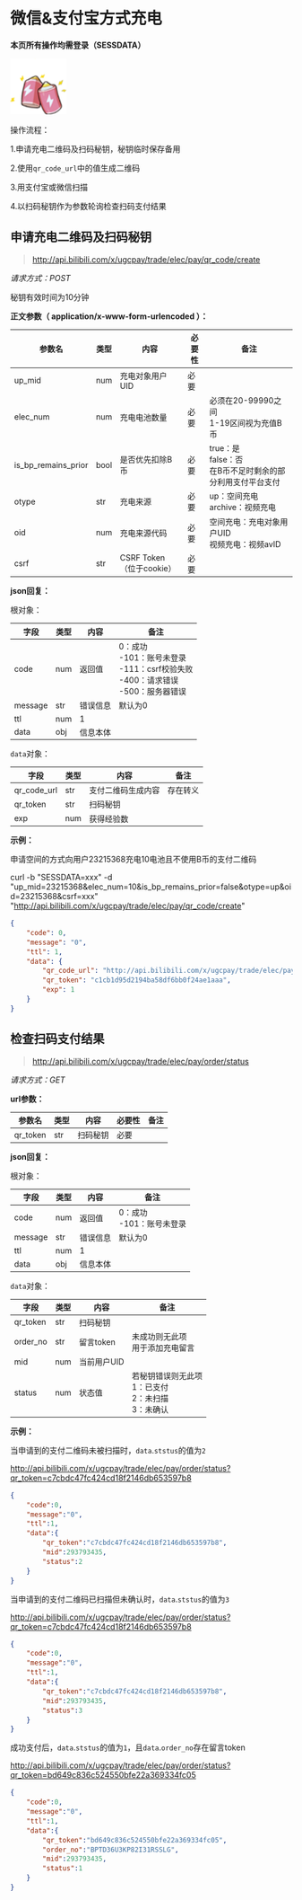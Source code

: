# 微信&支付宝方式充电

**本页所有操作均需登录（SESSDATA）**

<img src="/imgs/battery-100.png" width="100" height="100"/>

操作流程：

1.申请充电二维码及扫码秘钥，秘钥临时保存备用

2.使用`qr_code_url`中的值生成二维码

3.用支付宝或微信扫描

4.以扫码秘钥作为参数轮询检查扫码支付结果

## 申请充电二维码及扫码秘钥

> http://api.bilibili.com/x/ugcpay/trade/elec/pay/qr_code/create 

*请求方式：POST*

秘钥有效时间为10分钟

**正文参数（ application/x-www-form-urlencoded ）：**

| 参数名              | 类型 | 内容                     | 必要性 | 备注                                                         |
| ------------------- | ---- | ------------------------ | ------ | ------------------------------------------------------------ |
| up_mid              | num  | 充电对象用户UID          | 必要   |                                                              |
| elec_num            | num  | 充电电池数量             | 必要   | 必须在20-99990之间<br />1-19区间视为充值B币                  |
| is_bp_remains_prior | bool | 是否优先扣除B币          | 必要   | true：是<br />false：否<br />在B币不足时剩余的部分利用支付平台支付 |
| otype               | str  | 充电来源                 | 必要   | up：空间充电<br />archive：视频充电                          |
| oid                 | num  | 充电来源代码             | 必要   | 空间充电：充电对象用户UID<br />视频充电：视频avID            |
| csrf                | str  | CSRF Token（位于cookie） | 必要   |                                                              |

**json回复：**

根对象：

| 字段    | 类型 | 内容     | 备注                                                         |
| ------- | ---- | -------- | ------------------------------------------------------------ |
| code    | num  | 返回值   | 0：成功<br />-101：账号未登录<br />-111：csrf校验失败<br />-400：请求错误<br />-500：服务器错误 |
| message | str  | 错误信息 | 默认为0                                                      |
| ttl     | num  | 1        |                                                              |
| data    | obj  | 信息本体 |                                                              |

`data`对象：

| 字段        | 类型 | 内容               | 备注     |
| ----------- | ---- | ------------------ | -------- |
| qr_code_url | str  | 支付二维码生成内容 | 存在转义 |
| qr_token    | str  | 扫码秘钥           |          |
| exp         | num  | 获得经验数         |          |

**示例：**

申请空间的方式向用户23215368充电10电池且不使用B币的支付二维码

curl -b "SESSDATA=xxx" -d "up_mid=23215368&elec_num=10&is_bp_remains_prior=false&otype=up&oid=23215368&csrf=xxx" "http://api.bilibili.com/x/ugcpay/trade/elec/pay/qr_code/create"

```json
{
	"code": 0,
	"message": "0",
	"ttl": 1,
	"data": {
		"qr_code_url": "http://api.bilibili.com/x/ugcpay/trade/elec/pay/qr_code/gateway?mid=293793435\u0026token=c1cb1d95d2194ba58df6bb0f24ae1aaa",
		"qr_token": "c1cb1d95d2194ba58df6bb0f24ae1aaa",
		"exp": 1
	}
}
```



## 检查扫码支付结果

> http://api.bilibili.com/x/ugcpay/trade/elec/pay/order/status

*请求方式：GET*

**url参数：**

| 参数名   | 类型 | 内容     | 必要性 | 备注 |
| -------- | ---- | -------- | ------ | ---- |
| qr_token | str  | 扫码秘钥 | 必要   |      |

**json回复：**

根对象：

| 字段    | 类型 | 内容     | 备注                          |
| ------- | ---- | -------- | ----------------------------- |
| code    | num  | 返回值   | 0：成功<br />-101：账号未登录 |
| message | str  | 错误信息 | 默认为0                       |
| ttl     | num  | 1        |                               |
| data    | obj  | 信息本体 |                               |

`data`对象：

| 字段     | 类型 | 内容        | 备注                                                         |
| -------- | ---- | ----------- | ------------------------------------------------------------ |
| qr_token | str  | 扫码秘钥    |                                                              |
| order_no | str  | 留言token   | 未成功则无此项<br />用于添加充电留言                         |
| mid      | num  | 当前用户UID |                                                              |
| status   | num  | 状态值      | 若秘钥错误则无此项<br />1：已支付<br />2：未扫描<br />3：未确认 |

**示例：**

当申请到的支付二维码未被扫描时，`data`.`ststus`的值为`2`

http://api.bilibili.com/x/ugcpay/trade/elec/pay/order/status?qr_token=c7cbdc47fc424cd18f2146db653597b8

```json
{
    "code":0,
    "message":"0",
    "ttl":1,
    "data":{
        "qr_token":"c7cbdc47fc424cd18f2146db653597b8",
        "mid":293793435,
        "status":2
    }
}
```

当申请到的支付二维码已扫描但未确认时，`data`.`ststus`的值为`3`

http://api.bilibili.com/x/ugcpay/trade/elec/pay/order/status?qr_token=c7cbdc47fc424cd18f2146db653597b8

```json
{
    "code":0,
    "message":"0",
    "ttl":1,
    "data":{
        "qr_token":"c7cbdc47fc424cd18f2146db653597b8",
        "mid":293793435,
        "status":3
    }
}
```

成功支付后，`data`.`ststus`的值为`1`，且`data`.`order_no`存在留言token

http://api.bilibili.com/x/ugcpay/trade/elec/pay/order/status?qr_token=bd649c836c524550bfe22a369334fc05

```json
{
    "code":0,
    "message":"0",
    "ttl":1,
    "data":{
        "qr_token":"bd649c836c524550bfe22a369334fc05",
        "order_no":"BPTD36U3KP82I31RSSLG",
        "mid":293793435,
        "status":1
    }
}
```

